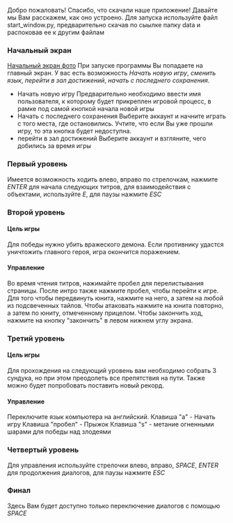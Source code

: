 Добро пожаловать! Спасибо, что скачали наше приложение! Давайте мы Вам расскажем, как оно устроено.
Для запуска используйте файл start_window.py, предварительно скачав по сыылке папку data и распоковав ее к другим файлам
### Начальный экран
[Начальный экран фото](https://drive.google.com/file/d/1m3R4_EX9Cg049tobmYKbyudsFBXEZeji/view?usp=sharing)
При запуске программы Вы попадаете на главный экран. У вас есть возможность *Начать новую игру*, *сменить язык*, *перейти в зал достижений*, *начать с последнего сохранения*.
- Начать новую игру
Предварительно необходимо ввести имя пользователя, к которому будет прикреплен игровой процесс, в рамке под самой кнопкой начала новой игры
- Начать с последнего сохранения
Выберите аккаунт и начните играть с того места, где остановились. Учтите, что если Вы уже прошли игру, то эта кнопка будет недоступна.
- перейти в зал достижений
Выберите аккаунт и взгляните, чего добились за время игры

### Первый уровень
Имеется возможность ходить влево, вправо по стрелочкам, нажмите *ENTER* для начала следующих титров, для взаимодействия с объектами, используйте *E*, для паузы нажмите *ESC*

### Второй уровень
#### Цель игры
Для победы нужно убить вражеского демона.
Если противнику удастся уничтожить главного героя, игра окончится поражением.
#### Управление
Во время чтения титров, нажимайте пробел для перелистывания страницы.
После интро также нажмите пробел, чтобы перейти к игре.
Для того чтобы передвинуть юнита, нажмите на него, а затем на любой из подсвеченных тайлов.
Чтобы атаковать нажмите на юнита повторно, а затем по юниту, отмеченному прицелом.
Чтобы закончить ход, нажмите на кнопку "закончить" в левом нижнем углу экрана.

### Третий уровень
#### Цель игры
Для прохождения на следующий уровень вам необходимо собрать 3 сундука, но при этом преодолеть все препятствия на пути. Также можно будет попробовать поставить новый рекорд.
#### Управление
Переключите язык компьютера на английский.
Клавиша "a" - Начать игру
Клавиша "пробел" - Прыжок
Клавиша "s" - метание огненными шарами для победы над злодеями

### Четвертый уровень
Для управления используйте стрелочки влево, вправо, *SPACE*, *ENTER* для продолжения диалогов, для паузы нажмите *ESC*

### Финал
Здесь Вам будет доступно только переключение диалогов с помощью *SPACE*